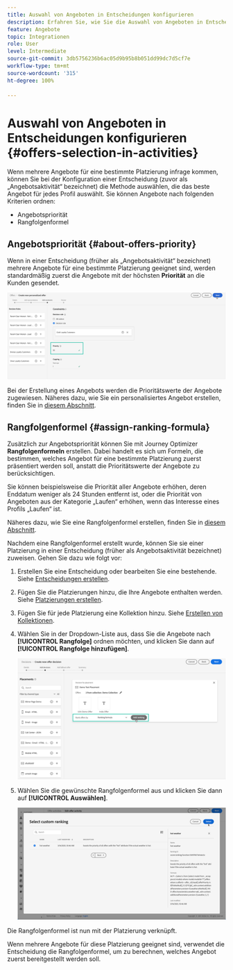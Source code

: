 ```yaml
---
title: Auswahl von Angeboten in Entscheidungen konfigurieren
description: Erfahren Sie, wie Sie die Auswahl von Angeboten in Entscheidungen verwalten.
feature: Angebote
topic: Integrationen
role: User
level: Intermediate
source-git-commit: 3db5756236b6ac05d9b95b8b051dd99dc7d5cf7e
workflow-type: tm+mt
source-wordcount: '315'
ht-degree: 100%

---
```


# Auswahl von Angeboten in Entscheidungen konfigurieren {#offers-selection-in-activities}

Wenn mehrere Angebote für eine bestimmte Platzierung infrage kommen, können Sie bei der Konfiguration einer Entscheidung (zuvor als „Angebotsaktivität“ bezeichnet) die Methode auswählen, die das beste Angebot für jedes Profil auswählt. Sie können Angebote nach folgenden Kriterien ordnen:
* Angebotspriorität
* Rangfolgenformel

## Angebotspriorität {#about-offers-priority}

Wenn in einer Entscheidung (früher als „Angebotsaktivität“ bezeichnet) mehrere Angebote für eine bestimmte Platzierung geeignet sind, werden standardmäßig zuerst die Angebote mit der höchsten **Priorität** an die Kunden gesendet.

![](../../assets/offer-priority.png)

Bei der Erstellung eines Angebots werden die Prioritätswerte der Angebote zugewiesen. Näheres dazu, wie Sie ein personalisiertes Angebot erstellen, finden Sie in [diesem Abschnitt](../offer-library/creating-personalized-offers.md).

## Rangfolgenformel {#assign-ranking-formula}

Zusätzlich zur Angebotspriorität können Sie mit Journey Optimizer **Rangfolgenformeln** erstellen. Dabei handelt es sich um Formeln, die bestimmen, welches Angebot für eine bestimmte Platzierung zuerst präsentiert werden soll, anstatt die Prioritätswerte der Angebote zu berücksichtigen.

Sie können beispielsweise die Priorität aller Angebote erhöhen, deren Enddatum weniger als 24 Stunden entfernt ist, oder die Priorität von Angeboten aus der Kategorie „Laufen“ erhöhen, wenn das Interesse eines Profils „Laufen“ ist.

Näheres dazu, wie Sie eine Rangfolgenformel erstellen, finden Sie in [diesem Abschnitt](../offer-library/create-ranking-formulas.md).

Nachdem eine Rangfolgenformel erstellt wurde, können Sie sie einer Platzierung in einer Entscheidung (früher als Angebotsaktivität bezeichnet) zuweisen. Gehen Sie dazu wie folgt vor:

1. Erstellen Sie eine Entscheidung oder bearbeiten Sie eine bestehende. Siehe [Entscheidungen erstellen](../offer-activities/create-offer-activities.md).

1. Fügen Sie die Platzierungen hinzu, die Ihre Angebote enthalten werden. Siehe [Platzierungen erstellen](../offer-library/creating-placements.md).

1. Fügen Sie für jede Platzierung eine Kollektion hinzu. Siehe [Erstellen von Kollektionen](../offer-library/creating-collections.md).

1. Wählen Sie in der Dropdown-Liste aus, dass Sie die Angebote nach **[!UICONTROL Rangfolge]** ordnen möchten, und klicken Sie dann auf **[!UICONTROL Rangfolge hinzufügen]**.

   ![](../../assets/offer-activity-ranking.png)

1. Wählen Sie die gewünschte Rangfolgenformel aus und klicken Sie dann auf **[!UICONTROL Auswählen]**.

   ![](../../assets/ranking-selection.png)

Die Rangfolgenformel ist nun mit der Platzierung verknüpft.

Wenn mehrere Angebote für diese Platzierung geeignet sind, verwendet die Entscheidung die Rangfolgenformel, um zu berechnen, welches Angebot zuerst bereitgestellt werden soll.

